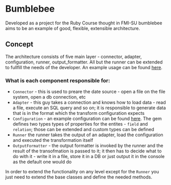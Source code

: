 # Bumblebee

Developed as a project for the Ruby Course thought in FMI-SU bumblebee aims to be an example of good, flexible, extensible architecture.

## Concept
The architecture consists of five main layer - connector, adapter, configuration, runner, output_formatter. All but the runner can be extended to fullfill the needs of the developer. An example usage can be found [here](https://github.com/valeksiev/bumblebee/blob/master/spec/bumblebee/integration_spec.rb).

### What is each component responsible for:
- `Connector` - this is used to preare the date source - open a file on the file system, open a db connection, etc
- `Adapter` - this guy takes a connection and knows how to load data - read a file, execute an SQL query and so on; it is responsible to generate data that is in the format which the transform configuration expects
- `Configuration` - an example configuration can be found [here](https://github.com/valeksiev/bumblebee/blob/master/spec/fixtures/configuration.rb). The gem defines two types types of properties for the entites - `field` and `relation`; those can be extended and custom types can be defined
- `Runner` the runner takes the output of an adapter, load the configuration and executed the transformation itself 
- `OutputFormatter` - the output formatter is invoked by the runner and the result of the transofmation is passed to it; it then has to decide what to do with it - write it in a file, store it in a DB or just output it in the console as the default one would do

In order to extend the functionality on any level except for the `Runner` you just need to extend the base classes and define the needed methods.
